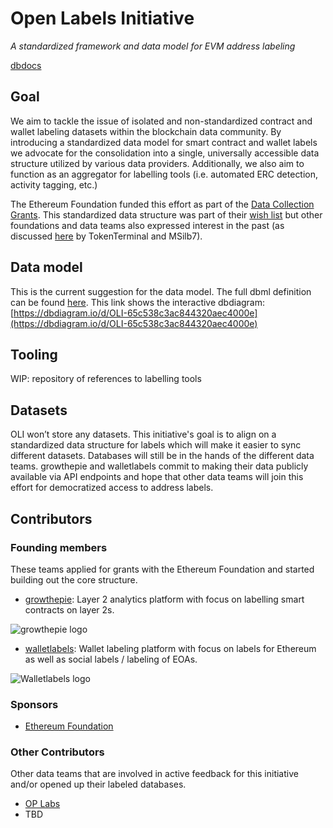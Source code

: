 # Open Labels Initiative
*A standardized framework and data model for EVM address labeling*

[dbdocs](https://dbdocs.io/matthias/OpenLabelsInitiative)

## Goal
We aim to tackle the issue of isolated and non-standardized contract and wallet labeling datasets within the blockchain data community. By introducing a standardized data model for smart contract and wallet labels we advocate for the consolidation into a single, universally accessible data structure utilized by various data providers. Additionally, we also aim to function as an aggregator for labelling tools (i.e. automated ERC detection, activity tagging, etc.)

The Ethereum Foundation funded this effort as part of the [Data Collection Grants](https://esp.ethereum.foundation/data-collection-grants). This standardized data structure was part of their [wish list](https://notes.ethereum.org/@drigolvc/DataCollectionWishlist) but other foundations and data teams also expressed interest in the past (as discussed [here](https://twitter.com/tokenterminal/status/1694103939602608540) by TokenTerminal and MSilb7). 

## Data model
This is the current suggestion for the data model. The full dbml definition can be found [here](https://github.com/openlabelsinitiative/oli/blob/main/data_model.dbml).
This link shows the interactive dbdiagram: [https://dbdiagram.io/d/OLI-65c538c3ac844320aec4000e](https://dbdiagram.io/d/OLI-65c538c3ac844320aec4000e)

## Tooling
WIP: repository of references to labelling tools

## Datasets 
OLI won’t store any datasets. This initiative's goal is to align on a standardized data structure for labels which will make it easier to sync different datasets. Databases will still be in the hands of the different data teams. growthepie and walletlabels commit to making their data publicly available via API endpoints and hope that other data teams will join this effort for democratized access to address labels. 

## Contributors
### Founding members
These teams applied for grants with the Ethereum Foundation and started building out the core structure.
- [growthepie](https://www.growthepie.xyz/): Layer 2 analytics platform with focus on labelling smart contracts on layer 2s.

![growthepie logo](https://i.ibb.co/cbZ5Bqg/growthepie-logo.png)

- [walletlabels](https://www.walletlabels.xyz/): Wallet labeling platform with focus on labels for Ethereum as well as social labels / labeling of EOAs.

![Walletlabels logo](https://i.ibb.co/DMkw90y/Wallet-Labels-logo.png)

### Sponsors
- [Ethereum Foundation](https://ethereum.foundation/)

### Other Contributors
Other data teams that are involved in active feedback for this initiative and/or opened up their labeled databases.
- [OP Labs](https://www.oplabs.co/)
- TBD
